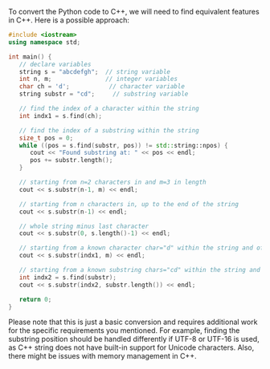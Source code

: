 To convert the Python code to C++, we will need to find equivalent features in C++. Here is a possible approach:

```cpp
#include <iostream>
using namespace std;

int main() {
   // declare variables
   string s = "abcdefgh";  // string variable
   int n, m;               // integer variables
   char ch = 'd';           // character variable
   string substr = "cd";     // substring variable

   // find the index of a character within the string
   int indx1 = s.find(ch);

   // find the index of a substring within the string
   size_t pos = 0;
   while ((pos = s.find(substr, pos)) != std::string::npos) {
      cout << "Found substring at: " << pos << endl;
      pos += substr.length();
   }

   // starting from n=2 characters in and m=3 in length
   cout << s.substr(n-1, m) << endl;

   // starting from n characters in, up to the end of the string
   cout << s.substr(n-1) << endl;

   // whole string minus last character
   cout << s.substr(0, s.length()-1) << endl;

   // starting from a known character char="d" within the string and of m length
   cout << s.substr(indx1, m) << endl;

   // starting from a known substring chars="cd" within the string and of m length
   int indx2 = s.find(substr);
   cout << s.substr(indx2, substr.length()) << endl;

   return 0;
}
```

Please note that this is just a basic conversion and requires additional work for the specific requirements you mentioned. For example, finding the substring position should be handled differently if UTF-8 or UTF-16 is used, as C++ string does not have built-in support for Unicode characters. Also, there might be issues with memory management in C++.
